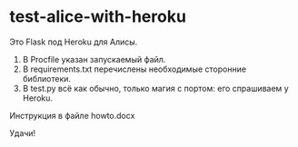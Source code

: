 # test-alice-with-heroku
Это Flask под Heroku для Алисы.

1. В Procfile указан запускаемый файл.
2. В requirements.txt перечислены необходимые сторонние библиотеки.
3. В test.py всё как обычно, только магия с портом: его спрашиваем у Heroku.

Инструкция в файле howto.docx

Удачи!
